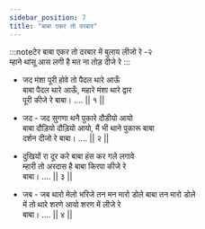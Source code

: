 ```yaml
---
sidebar_position: 7
title: "बाबा एकर तो दरबार"
---
```


:::noteटेर
बाबा एकर तो दरबार में बुलाय लीजो रे -२ <br/>
म्हाने थांसू आस लगी है मत ना तोड़ दीजे रे
:::

- जद मंशा पूरी होवे तो पैदल थारे आऊँ <br/>
  बाबा पैदल थारे आऊँ, महारे मंशा थारे द्वार <br/>
  पूरी कीजे रे बाबा। …. || १ ||

- जद - जद सुगणा थनै पुकारे दौडीयो आयो <br/>
  बाबा दौड़ियो दौड़ियो आयो, मैं भी थाने पुकारू बाबा <br/>
  दर्शन दीजो रे बाबा। …. || २ ||

- दुखियों रा दूर करे बाबा हंस कर गले लगावे <br/>
  म्हारी तो अरदास है बाबा किरपा कीजे रे <br/>
  बाबा। …. || ३ ||

- जब - जब थारो मेलो भरिजे तन मन मारो डोले बाबा तन मारो डोले <br/>
  में तो थारे शरणे आयो शरण में लीजे रे <br/>
  बाबा। …. || ४ ||

